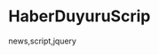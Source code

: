 HaberDuyuruScrip
================

news,script,jquery

<style type="text/css">



#pscroller2{
width: 90%;
height: 25px;

color: #fff;
}

#pscroller2 a{
text-decoration: none;
color: #fff;
}

.someclass{ //class to apply to your scroller(s) if desired
	float: left;
	margin-top: -38px;
	margin-left: 30px;
}

</style>

<script type="text/javascript">

    
var pausecontent2=new Array()

   
pausecontent2[0]='<a href="findik-15-tlolduekimayininsonunakadar20tlolmasibekleniyor.html">FINDIK 15 TL OLDU .. EKİM AYININ SONUNA KADAR 20 TL OLMASI BEKLENİYOR </a>'



</script>

<script type="text/javascript" src="js/news.js"></script>


